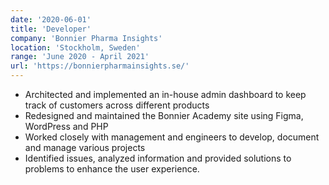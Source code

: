 ```yaml
---
date: '2020-06-01'
title: 'Developer'
company: 'Bonnier Pharma Insights'
location: 'Stockholm, Sweden'
range: 'June 2020 - April 2021'
url: 'https://bonnierpharmainsights.se/'
---
```


- Architected and implemented an in-house admin dashboard to keep track of customers across different products
- Redesigned and maintained the Bonnier Academy site using Figma, WordPress and PHP
- Worked closely with management and engineers to develop, document and manage various projects
- Identified issues, analyzed information and provided solutions to problems to enhance the user experience.
